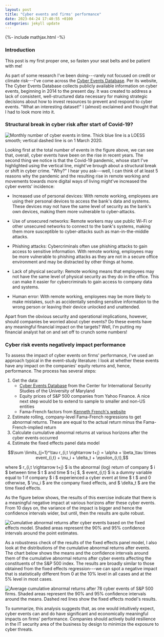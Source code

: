 ```yaml
---
layout: post
title: "Cyber events and firms' performance"
date: 2023-04-24 17:40:55 +0100
categories: jekyll update
---
```


{%- include mathjax.html -%}

### Introduction

This post is my first proper one, so fasten your seat belts and be patient with me!

As part of some research I've been doing---rarely not focused on credit or climate risk---I've come across the [Cyber Events Database](https://cissm.umd.edu/cyber-events-database). Per its website, The Cyber Events Database collects publicly available information on cyber events, beginning in 2014 to the present day. It was created to address a lack of consistent, well-structured data necessary for making strategic decisions about how to invest resources to prevent and respond to cyber events. "What an interesting dataset!" I (almost) exclaimed and thought that I had to look more into it.

### Structural break in cyber risk after start of Covid-19?

![Monthly number of cyber events in time. Thick blue line is a LOESS smooth; vertical dashed line is on 1 March 2020.](/assets/images/20230424/fig-cyber-events-count-1.png)

Looking first at the total number of events in the figure above, we can see that, overall, cyber events have been on the rise in recent years. The second thing we notice is that the Covid-19 pandemic, whose start I've highlighted using the vertical line, might've brough about a structural break or shift in cyber crime. "Why?" I hear you ask---well, I can think of at least 5 reasons why the pandemic and the resulting rise in remote working and movements towards more digital ways of living might've increased the cyber events' incidence:

-   Increased use of personal devices: With remote working, employees are using their personal devices to access the bank's data and systems. These devices may not have the same level of security as the bank's own devices, making them more vulnerable to cyber-attacks.

-   Use of unsecured networks: Remote workers may use public Wi-Fi or other unsecured networks to connect to the bank's systems, making them more susceptible to cyber-attacks such as man-in-the-middle attacks.

-   Phishing attacks: Cybercriminals often use phishing attacks to gain access to sensitive information. With remote working, employees may be more vulnerable to phishing attacks as they are not in a secure office environment and may be distracted by other things at home.

-   Lack of physical security: Remote working means that employees may not have the same level of physical security as they do in the office. This can make it easier for cybercriminals to gain access to company data and systems.

-   Human error: With remote working, employees may be more likely to make mistakes, such as accidentally sending sensitive information to the wrong person or leaving their device unlocked and unattended.

Apart from the obvious security and operational implications, however, should companies be worried about cyber events? Do these events have any meaningful financial impact on the targets? Well, I'm putting my financial analyst hat on and set off to crunch some numbers!

### Cyber risk events negatively impact performance

To assess the impact of cyber events on firms' performance, I've used an approach typical in the event-study literature: I look at whether these events have any impact on the companies' equity returns and, hence, performance. The process has several steps:

1.  Get the data:
    -   [Cyber Events Database](https://cissm.umd.edu/cyber-events-database) from the Center for International Security Studies of the University of Maryland
    -   Equity prices of S&P 500 companies from Yahoo Finance. A nice next step would be to extend to sample to smaller and non-US entities
    -   Fama-French factors from [Kenneth French's website](https://mba.tuck.dartmouth.edu/pages/faculty/ken.french/data_library.html)
2.  Estimate rolling, company-level Fama-French regressions to get abnormal returns. These are equal to the actual return minus the Fama-French-implied return
3.  Calculate cumulative abnormal returns at various horizons after the cyber events occurred
4.  Estimate the fixed effects panel data model
  
$$\sum \limits_{j=1}^\tau r_{i,t \rightarrow t+j} = \alpha + \beta_\tau \times event_{i,t} + \nu_i + \delta_t + \epsilon_{i,t},$$

where $ r_{i,t \rightarrow t+j} $ is the abnormal (log) return of company $ i $ between time $ t $ and time $ t+j $, $ event_{i,t} $ is a dummy variable equal to 1 if company $ i $ experienced a cyber event at time $ t $ and 0 otherwise, $ \nu_i $ are the company fixed effects, and $ \delta_t $ are the time fixed effects.

As the figure below shows, the results of this exercise indicate that there is a meaningful negative impact at various horizons after these cyber events. From 10 days on, the variance of the impact is bigger and hence the confidence intervals wider, but until, then the results are quite robust.

![Cumulative abnormal returns after cyber events based on the fixed effects model. Shaded areas represent the 90% and 95% confidence intervals around the point estimates.](/assets/images/20230424/fig-model-fe-1.png)

As a robustness check of the results of the fixed effects panel model, I also look at the distributions of the cumulative abnormal returns after events. The chart below shows the means and the confidence intervals around them of the cumulative abnormal returns after cyber events affecting the constituents of the S&P 500 index. The results are broadly similar to those obtained from the fixed effects regression---we can spot a negative impact that is statistically different from 0 at the 10% level in all cases and at the 5% level in most cases.

![Average cumulative abnormal returns after 78 cyber events of S&P 500 firms. Shaded areas represent the 90% and 95% confidence intervals around the means. Dashed red lines show the fixed effects model's results.](/assets/images/20230424/fig-abnormal-rets-1.png)

To summarize, this analysis suggests that, as one would intuitively expect, cyber events can and do have significant and economically meaningful impacts on firms' performance. Companies should actively build resilience in the IT security area of the business by design to minimize the exposure to cyber threats.
